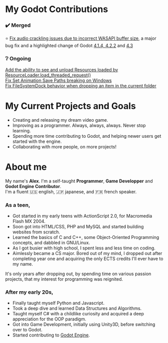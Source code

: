 # My Godot Contributions

### :heavy_check_mark: Merged

:star: [Fix audio crackling issues due to incorrect WASAPI buffer size](https://github.com/godotengine/godot/pull/89283), a major bug fix and a highlighted change of Godot [4.1.4, 4.2.2](https://godotengine.org/article/release-candidate-godot-4-1-4-and-4-2-2-rc-2/) and [4.3](https://godotengine.org/article/dev-snapshot-godot-4-3-dev-5/)

### :grey_question: Ongoing

[Add the ability to see and unload Resources loaded by ResourceLoader.load_threaded_request()](https://github.com/godotengine/godot/pull/86603)<br>
[Fix Set Animation Save Paths breaking on Windows](https://github.com/godotengine/godot/pull/90003)<br>
[Fix FileSystemDock behavior when dropping an item in the current folder](https://github.com/godotengine/godot/pull/90062)

# My Current Projects and Goals

- Creating and releasing my dream video game.
- Improving as a programmer. Always, always, always. Never stop learning.
- Spending more time contributing to Godot, and helping newer users get started with the engine.
- Collaborating with more people, on more projects!

# About me

My name's <strong>Alex</strong>. I'm a self-taught <strong>Programmer</strong>, <strong>Game Developper</strong> and <strong>Godot Engine Contributor</strong>.<br>
I'm a fluent :us: english, :jp: japanese, and :fr: french speaker.

### As a teen,
- Got started in my early teens with ActionScript 2.0, for Macromedia Flash MX 2004.
- Soon got into HTML/CSS, PHP and MySQL and started building websites from scratch.
- Learned the basics of C and C++, some Object-Oriented Programming concepts, and dabbled in GNU/Linux.
- As I got busier with high school, I spent less and less time on coding.
- Aimlessly became a CS major. Bored out of my mind, I dropped out after completing year one and acquiring the only ECTS credits I'll ever have to my name.

It's only years after dropping out, by spending time on various passion projects, that my interest for programming was reignited.

### After my early 20s,
- Finally taught myself Python and Javascript.
- Took a deep dive and learned Data Structures and Algorithms.
- Taught myself C# with a childlike curiosity and acquired a deep appreciation for the OOP paradigm.
- Got into Game Development, initially using Unity3D, before switching over to Godot.
- Started contributing to [Godot Engine](https://godotengine.org/).

